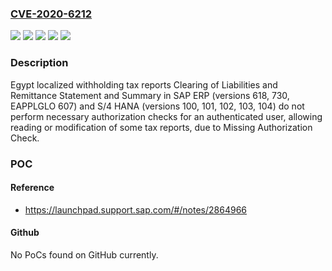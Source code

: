 ### [CVE-2020-6212](https://cve.mitre.org/cgi-bin/cvename.cgi?name=CVE-2020-6212)
![](https://img.shields.io/static/v1?label=Product&message=SAP%20ERP&color=blue)
![](https://img.shields.io/static/v1?label=Product&message=SAP%20S%2F4%20HANA&color=blue)
![](https://img.shields.io/static/v1?label=Version&message=%3C100%20&color=brighgreen)
![](https://img.shields.io/static/v1?label=Version&message=%3C618%20&color=brighgreen)
![](https://img.shields.io/static/v1?label=Vulnerability&message=Missing%20Authorization%20Check&color=brighgreen)

### Description

Egypt localized withholding tax reports Clearing of Liabilities and Remittance Statement and Summary in SAP ERP (versions 618, 730, EAPPLGLO 607) and S/4 HANA (versions 100, 101, 102, 103, 104) do not perform necessary authorization checks for an authenticated user, allowing reading or modification of some tax reports, due to Missing Authorization Check.

### POC

#### Reference
- https://launchpad.support.sap.com/#/notes/2864966

#### Github
No PoCs found on GitHub currently.

